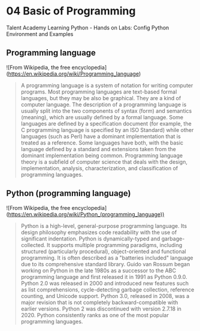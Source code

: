 # 04 Basic of Programming
Talent Academy Learning Python - Hands on Labs: Config Python Environment and Examples

## Programming language
![From Wikipedia, the free encyclopedia] (https://en.wikipedia.org/wiki/Programming_language)
> A programming language is a system of notation for writing computer programs. Most programming languages are text-based formal languages, but they may be also be graphical. They are a kind of computer language.
> The description of a programming language is usually split into the two components of syntax (form) and semantics (meaning), which are usually defined by a formal language. Some languages are defined by a specification document (for example, the C programming language is specified by an ISO Standard) while other languages (such as Perl) have a dominant implementation that is treated as a reference. Some languages have both, with the basic language defined by a standard and extensions taken from the dominant implementation being common.
> Programming language theory is a subfield of computer science that deals with the design, implementation, analysis, characterization, and classification of programming languages.


## Python (programming language)
![From Wikipedia, the free encyclopedia] (https://en.wikipedia.org/wiki/Python_(programming_language))
> Python is a high-level, general-purpose programming language. Its design philosophy emphasizes code readability with the use of significant indentation. Python is dynamically-typed and garbage-collected. It supports multiple programming paradigms, including structured (particularly procedural), object-oriented and functional programming. It is often described as a "batteries included" language due to its comprehensive standard library.
> Guido van Rossum began working on Python in the late 1980s as a successor to the ABC programming language and first released it in 1991 as Python 0.9.0. Python 2.0 was released in 2000 and introduced new features such as list comprehensions, cycle-detecting garbage collection, reference counting, and Unicode support. Python 3.0, released in 2008, was a major revision that is not completely backward-compatible with earlier versions. Python 2 was discontinued with version 2.7.18 in 2020.
> Python consistently ranks as one of the most popular programming languages.
